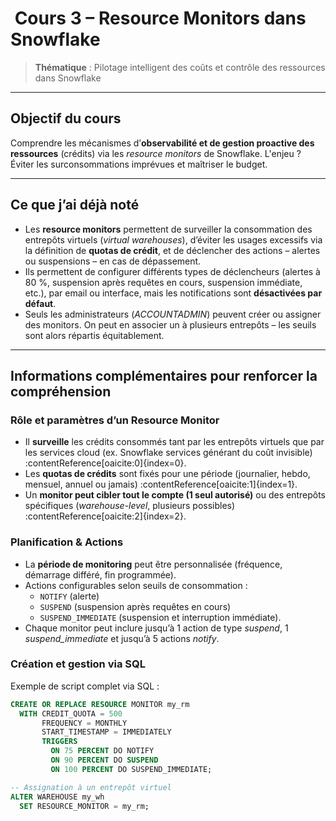 # ​ Cours 3 – Resource Monitors dans Snowflake

> **Thématique** : Pilotage intelligent des coûts et contrôle des ressources dans Snowflake

---

##  Objectif du cours

Comprendre les mécanismes d’**observabilité et de gestion proactive des ressources** (crédits) via les *resource monitors* de Snowflake. L'enjeu ? Éviter les surconsommations imprévues et maîtriser le budget.

---

##  Ce que j’ai déjà noté

- Les **resource monitors** permettent de surveiller la consommation des entrepôts virtuels (*virtual warehouses*), d’éviter les usages excessifs via la définition de **quotas de crédit**, et de déclencher des actions – alertes ou suspensions – en cas de dépassement.
- Ils permettent de configurer différents types de déclencheurs (alertes à 80 %, suspension après requêtes en cours, suspension immédiate, etc.), par email ou interface, mais les notifications sont **désactivées par défaut**.
- Seuls les administrateurs (*ACCOUNTADMIN*) peuvent créer ou assigner des monitors. On peut en associer un à plusieurs entrepôts – les seuils sont alors répartis équitablement.

---

##  Informations complémentaires pour renforcer la compréhension

### Rôle et paramètres d’un **Resource Monitor**  
- Il **surveille** les crédits consommés tant par les entrepôts virtuels que par les services cloud (ex. Snowflake services générant du coût invisible) :contentReference[oaicite:0]{index=0}.  
- Les **quotas de crédits** sont fixés pour une période (journalier, hebdo, mensuel, annuel ou jamais) :contentReference[oaicite:1]{index=1}.  
- Un **monitor peut cibler tout le compte (1 seul autorisé)** ou des entrepôts spécifiques (*warehouse-level*, plusieurs possibles) :contentReference[oaicite:2]{index=2}.

### Planification & Actions  
- La **période de monitoring** peut être personnalisée (fréquence, démarrage différé, fin programmée).  
- Actions configurables selon seuils de consommation :  
  - `NOTIFY` (alerte)  
  - `SUSPEND` (suspension après requêtes en cours)  
  - `SUSPEND_IMMEDIATE` (suspension et interruption immédiate).  
- Chaque monitor peut inclure jusqu’à 1 action de type *suspend*, 1 *suspend_immediate* et jusqu’à 5 actions *notify*.

### Création et gestion via SQL  
Exemple de script complet via SQL :

```sql
CREATE OR REPLACE RESOURCE MONITOR my_rm
  WITH CREDIT_QUOTA = 500
       FREQUENCY = MONTHLY
       START_TIMESTAMP = IMMEDIATELY
       TRIGGERS
         ON 75 PERCENT DO NOTIFY
         ON 90 PERCENT DO SUSPEND
         ON 100 PERCENT DO SUSPEND_IMMEDIATE;

-- Assignation à un entrepôt virtuel
ALTER WAREHOUSE my_wh
  SET RESOURCE_MONITOR = my_rm;

